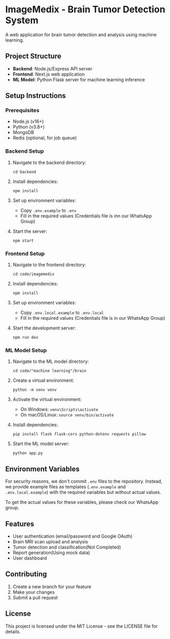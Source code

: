# ImageMedix - Brain Tumor Detection System

A web application for brain tumor detection and analysis using machine learning.

## Project Structure

- **Backend**: Node.js/Express API server
- **Frontend**: Next.js web application
- **ML Model**: Python Flask server for machine learning inference

## Setup Instructions

### Prerequisites

- Node.js (v16+)
- Python (v3.8+)
- MongoDB
- Redis (optional, for job queue)

### Backend Setup

1. Navigate to the backend directory:
   ```
   cd backend
   ```

2. Install dependencies:
   ```
   npm install
   ```

3. Set up environment variables:
   - Copy `.env.example` to `.env`
   - Fill in the required values (Credentials file is inn our WhatsApp Group)

4. Start the server:
   ```
   npm start
   ```

### Frontend Setup

1. Navigate to the frontend directory:
   ```
   cd code/imagemedix
   ```

2. Install dependencies:
   ```
   npm install
   ```

3. Set up environment variables:
   - Copy `.env.local.example` to `.env.local`
   - Fill in the required values (Credentials file is in our WhatsApp Group)

4. Start the development server:
   ```
   npm run dev
   ```

### ML Model Setup

1. Navigate to the ML model directory:
   ```
   cd code/"machine learning"/brain
   ```

2. Create a virtual environment:
   ```
   python -m venv venv
   ```

3. Activate the virtual environment:
   - On Windows: `venv\Scripts\activate`
   - On macOS/Linux: `source venv/bin/activate`

4. Install dependencies:
   ```
   pip install flask flask-cors python-dotenv requests pillow
   ```

5. Start the ML model server:
   ```
   python app.py
   ```

## Environment Variables

For security reasons, we don't commit `.env` files to the repository. Instead, we provide example files as templates (`.env.example` and `.env.local.example`) with the required variables but without actual values.

To get the actual values for these variables, please check our WhatsApp group.

## Features

- User authentication (email/password and Google OAuth)
- Brain MRI scan upload and analysis
- Tumor detection and classification(Not Completed)
- Report generation(Using mock data)
- User dashboard

## Contributing

1. Create a new branch for your feature
2. Make your changes
3. Submit a pull request

## License

This project is licensed under the MIT License - see the LICENSE file for details.

